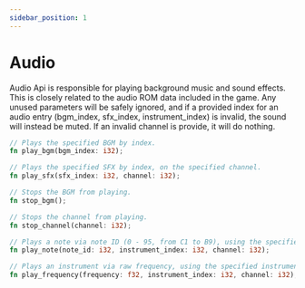 ```yaml
---
sidebar_position: 1
---
```


# Audio

Audio Api is responsible for playing background music and sound effects. This is closely related to the audio ROM data included in the game. Any unused parameters will be safely ignored, and if a provided index for an audio entry (bgm_index, sfx_index, instrument_index) is invalid, the sound will instead be muted. If an invalid channel is provide, it will do nothing.

```rust
// Plays the specified BGM by index.
fn play_bgm(bgm_index: i32);

// Plays the specified SFX by index, on the specified channel.
fn play_sfx(sfx_index: i32, channel: i32);

// Stops the BGM from playing.
fn stop_bgm();

// Stops the channel from playing.
fn stop_channel(channel: i32);

// Plays a note via note ID (0 - 95, from C1 to B9), using the specified instrument on the specified channel.
fn play_note(note_id: i32, instrument_index: i32, channel: i32);

// Plays an instrument via raw frequency, using the specified instrument to be played on the specified channel.
fn play_frequency(frequency: f32, instrument_index: i32, channel: i32);
```